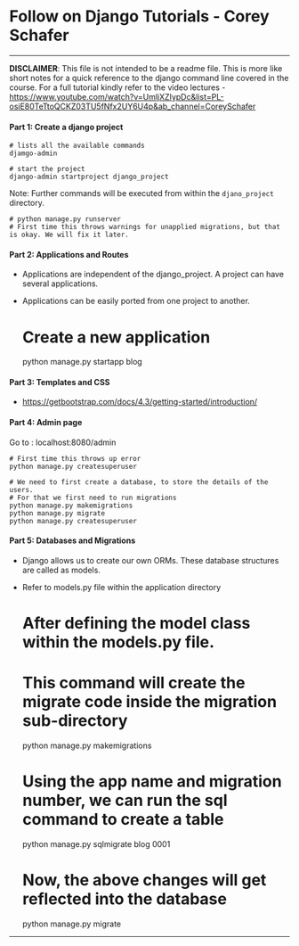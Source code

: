 # Follow on Django Tutorials - Corey Schafer

---

**DISCLAIMER**: This file is not intended to be a readme file. This is more like short notes 
for a quick reference to the django command line covered in the course. For a full tutorial kindly refer 
to the video lectures - https://www.youtube.com/watch?v=UmljXZIypDc&list=PL-osiE80TeTtoQCKZ03TU5fNfx2UY6U4p&ab_channel=CoreySchafer

#### Part 1: Create a django project

    # lists all the available commands 
    djamgo-admin 
    
    # start the project
    django-admin startproject django_project

Note: Further commands will be executed from within the `djano_project` directory.

    # python manage.py runserver
    # First time this throws warnings for unapplied migrations, but that is okay. We will fix it later.

#### Part 2: Applications and Routes

 - Applications are independent of the django_project. A project can have several applications.
 - Applications can be easily ported from one project to another.
    
    
    # Create a new application
    python manage.py startapp blog


#### Part 3: Templates and CSS

- https://getbootstrap.com/docs/4.3/getting-started/introduction/


#### Part 4: Admin page
Go to : localhost:8080/admin

    # First time this throws up error
    python manage.py createsuperuser

    # We need to first create a database, to store the details of the users. 
    # For that we first need to run migrations
    python manage.py makemigrations
    python manage.py migrate
    python manage.py createsuperuser

#### Part 5: Databases and Migrations

- Django allows us to create our own ORMs. These database structures are called as models.
- Refer to models.py file within the application directory


    # After defining the model class within the models.py file.  
    # This command will create the migrate code inside the migration sub-directory    
    python manage.py makemigrations
    
    # Using the app name and migration number, we can run the sql command to create a table
    python manage.py sqlmigrate blog 0001

    # Now, the above changes will get reflected into the database
    python manage.py migrate
    


---